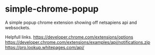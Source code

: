 # simple-chrome-popup

A simple popup chrome extension showing off netsapiens api and websockets.

Helpfull links. 
https://developer.chrome.com/extensions/options
https://developer.chrome.com/extensions/examples/api/notifications.zip
https://pro.lookup.whitepages.com/api/


